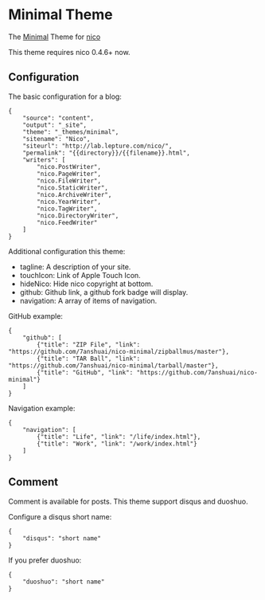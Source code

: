 # Minimal Theme

The [Minimal](http://orderedlist.com/minimal/) Theme for [nico](http://lab.lepture.com/nico/)

This theme requires nico 0.4.6+ now.

## Configuration

The basic configuration for a blog:

```
{
    "source": "content",
    "output": "_site",
    "theme": "_themes/minimal",
    "sitename": "Nico",
    "siteurl": "http://lab.lepture.com/nico/",
    "permalink": "{{directory}}/{{filename}}.html",
    "writers": [
        "nico.PostWriter",
        "nico.PageWriter",
        "nico.FileWriter",
        "nico.StaticWriter",
        "nico.ArchiveWriter",
        "nico.YearWriter",
        "nico.TagWriter",
        "nico.DirectoryWriter",
        "nico.FeedWriter"
    ]
}
```

Additional configuration this theme:

- tagline: A description of your site.
- touchIcon: Link of Apple Touch Icon.
- hideNico: Hide nico copyright at bottom.
- github: Github link, a github fork badge will display.
- navigation: A array of items of navigation.

GitHub example:

```
{
    "github": [
        {"title": "ZIP File", "link": "https://github.com/7anshuai/nico-minimal/zipballmus/master"},
        {"title": "TAR Ball", "link": "https://github.com/7anshuai/nico-minimal/tarball/master"},
        {"title": "GitHub", "link": "https://github.com/7anshuai/nico-minimal"}
    ]
}
```

Navigation example:

```
{
    "navigation": [
        {"title": "Life", "link": "/life/index.html"},
        {"title": "Work", "link": "/work/index.html"}
    ]
}
```

## Comment

Comment is available for posts. This theme support disqus and duoshuo.

Configure a disqus short name:

```
{
    "disqus": "short name"
}
```

If you prefer duoshuo:

```
{
    "duoshuo": "short name"
}
```
